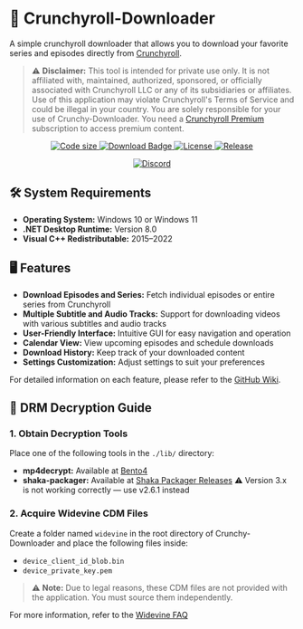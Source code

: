 # 💾 Crunchyroll-Downloader

A simple crunchyroll downloader that allows you to download your favorite series and episodes directly from [Crunchyroll](https://www.crunchyroll.com).

> ⚠️ **Disclaimer:** This tool is intended for private use only. It is not affiliated with, maintained, authorized, sponsored, or officially associated with Crunchyroll LLC or any of its subsidiaries or affiliates. Use of this application may violate Crunchyroll's Terms of Service and could be illegal in your country. You are solely responsible for your use of Crunchy-Downloader. You need a [Crunchyroll Premium](https://www.crunchyroll.com/premium) subscription to access premium content.


<p align="center">
  <a href="https://github.com/Crunchy-DL/Crunchy-Downloader">
    <img src="https://img.shields.io/github/languages/code-size/Crunchy-DL/Crunchy-Downloader?style=flat-square" alt="Code size">
  </a>
  <a href="https://github.com/Crunchy-DL/Crunchy-Downloader/releases/latest">
    <img src="https://img.shields.io/github/downloads/Crunchy-DL/Crunchy-Downloader/total?style=flat-square" alt="Download Badge">
  </a>
  <a href="https://github.com/Crunchy-DL/Crunchy-Downloader/blob/master/LICENSE">
    <img src="https://img.shields.io/github/license/Crunchy-DL/Crunchy-Downloader?style=flat-square" alt="License">
  </a>
  <a href="https://github.com/Crunchy-DL/Crunchy-Downloader/releases">
    <img src="https://img.shields.io/github/v/release/Crunchy-DL/Crunchy-Downloader?style=flat-square" alt="Release">
  </a>
</p>
<p align="center">
  <a href="https://discord.gg/QmGhqkAQBT">
    <img src="https://img.shields.io/badge/Discord-7289DA?style=for-the-badge&logo=discord&logoColor=white" alt="Discord">
  </a>
</p>


## 🛠️ System Requirements

- **Operating System:** Windows 10 or Windows 11
- **.NET Desktop Runtime:** Version 8.0
- **Visual C++ Redistributable:** 2015–2022

## 🖥️ Features

- **Download Episodes and Series:** Fetch individual episodes or entire series from Crunchyroll
- **Multiple Subtitle and Audio Tracks:** Support for downloading videos with various subtitles and audio tracks
- **User-Friendly Interface:** Intuitive GUI for easy navigation and operation
- **Calendar View:** View upcoming episodes and schedule downloads
- **Download History:** Keep track of your downloaded content
- **Settings Customization:** Adjust settings to suit your preferences

For detailed information on each feature, please refer to the [GitHub Wiki](https://github.com/Crunchy-DL/Crunchy-Downloader/wiki).

## 🔐 DRM Decryption Guide

### 1. Obtain Decryption Tools

Place one of the following tools in the `./lib/` directory:

- **mp4decrypt:** Available at [Bento4](https://www.bento4.com/downloads/)
- **shaka-packager:** Available at [Shaka Packager Releases](https://github.com/shaka-project/shaka-packager/releases/latest) ⚠️ Version 3.x is not working correctly — use v2.6.1 instead 

### 2. Acquire Widevine CDM Files

Create a folder named `widevine` in the root directory of Crunchy-Downloader and place the following files inside:

- `device_client_id_blob.bin`
- `device_private_key.pem`

> ⚠️ **Note:** Due to legal reasons, these CDM files are not provided with the application. You must source them independently.

For more information, refer to the [Widevine FAQ](https://github.com/Crunchy-DL/Crunchy-Downloader/discussions/36)



